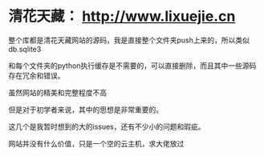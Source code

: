 # 清花天藏： http://www.lixuejie.cn

整个库都是清花天藏网站的源码，我是直接整个文件夹push上来的，所以类似db.sqlite3

和每个文件夹的python执行缓存是不需要的，可以直接删除，而且其中一些源码存在冗余和错误。

虽然网站的精美和完整程度不高

但是对于初学者来说，其中的思想是非常重要的。

这几个是我暂时想到的大的issues，还有不少小的问题和瑕疵。

网站并没有什么价值，只是一个空的云主机，求大佬放过

